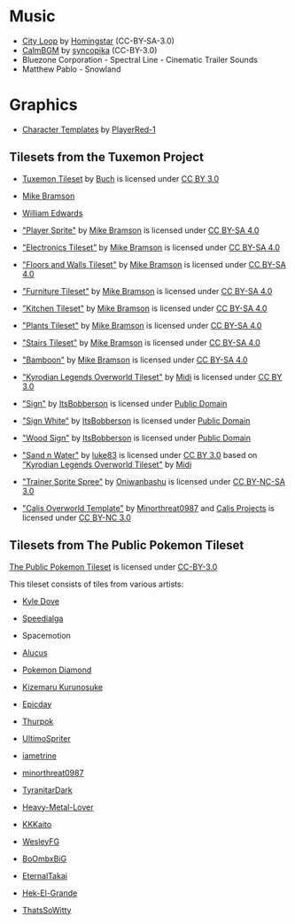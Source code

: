 
# Music

* [City Loop](http://opengameart.org/content/city-loop) by [Homingstar](http://opengameart.org/users/homingstar) (CC-BY-SA-3.0)
* [CalmBGM](http://opengameart.org/content/calm-bgm) by [syncopika](http://opengameart.org/users/syncopika) (CC-BY-3.0)
* Bluezone Corporation - Spectral Line - Cinematic Trailer Sounds
* Matthew Pablo - Snowland

# Graphics

* [Character Templates](http://playerred-1.deviantart.com/art/Pokemon-Character-bases-New-174895108) by [PlayerRed-1](http://playerred-1.deviantart.com/)


## Tilesets from the Tuxemon Project

* [Tuxemon Tileset](http://opengameart.org/content/tuxemon-tileset) by [Buch](http://blog-buch.rhcloud.com) is licensed under [CC BY 3.0](http://creativecommons.org/licenses/by/3.0/)

* [Mike Bramson](mailto:mnbramson@gmail.com)
* [William Edwards](mailto:shadowapex@gmail.com)

* ["Player Sprite"](https://git.tuxemon.org:3000/tuxemon/tuxemon/blob/development/resources/sprites/player_front.png)
by [Mike Bramson](mailto:mnbramson@gmail.com) is licensed under 
[CC BY-SA 4.0](http://creativecommons.org/licenses/by-sa/4.0/)

* ["Electronics Tileset"](https://git.tuxemon.org:3000/tuxemon/tuxemon/blob/development/resources/gfx/tilesets/electronics.png)
by [Mike Bramson](mailto:mnbramson@gmail.com) is licensed under 
[CC BY-SA 4.0](http://creativecommons.org/licenses/by-sa/4.0/)

* ["Floors and Walls Tileset"](https://git.tuxemon.org:3000/tuxemon/tuxemon/blob/development/resources/gfx/tilesets/floorsandwalls.png)
by [Mike Bramson](mailto:mnbramson@gmail.com) is licensed under 
[CC BY-SA 4.0](http://creativecommons.org/licenses/by-sa/4.0/)

* ["Furniture Tileset"](https://git.tuxemon.org:3000/tuxemon/tuxemon/blob/development/resources/gfx/tilesets/furniture.png)
by [Mike Bramson](mailto:mnbramson@gmail.com) is licensed under 
[CC BY-SA 4.0](http://creativecommons.org/licenses/by-sa/4.0/)

* ["Kitchen Tileset"](https://git.tuxemon.org:3000/tuxemon/tuxemon/blob/development/resources/gfx/tilesets/kitchen.png)
by [Mike Bramson](mailto:mnbramson@gmail.com) is licensed under 
[CC BY-SA 4.0](http://creativecommons.org/licenses/by-sa/4.0/)

* ["Plants Tileset"](https://git.tuxemon.org:3000/tuxemon/tuxemon/blob/development/resources/gfx/tilesets/plants.png)
by [Mike Bramson](mailto:mnbramson@gmail.com) is licensed under 
[CC BY-SA 4.0](http://creativecommons.org/licenses/by-sa/4.0/)

* ["Stairs Tileset"](https://git.tuxemon.org:3000/tuxemon/tuxemon/blob/development/resources/gfx/tilesets/stairs.png)
by [Mike Bramson](mailto:mnbramson@gmail.com) is licensed under 
[CC BY-SA 4.0](http://creativecommons.org/licenses/by-sa/4.0/)

* ["Bamboon"](https://git.tuxemon.org:3000/tuxemon/tuxemon/blob/development/resources/gfx/sprites/battle/bamboon-front.png)
by [Mike Bramson](mailto:mnbramson@gmail.com) is licensed under 
[CC BY-SA 4.0](http://creativecommons.org/licenses/by-sa/4.0/)

* ["Kyrodian Legends Overworld Tileset"](http://opengameart.org/content/kyrodian-legends-overworld-props)
by [Midi](http://opengameart.org/users/midi) is licensed under
[CC BY 3.0](http://creativecommons.org/licenses/by/3.0/)

* ["Sign"](https://bitbucket.org/ItsBobberson/tsc)
by [ItsBobberson](https://bitbucket.org/ItsBobberson) is licensed under
[Public Domain](http://creativecommons.org/publicdomain/zero/1.0/)

* ["Sign White"](https://bitbucket.org/ItsBobberson/tsc)
by [ItsBobberson](https://bitbucket.org/ItsBobberson) is licensed under
[Public Domain](http://creativecommons.org/publicdomain/zero/1.0/)

* ["Wood Sign"](https://bitbucket.org/ItsBobberson/tsc)
by [ItsBobberson](https://bitbucket.org/ItsBobberson) is licensed under
[Public Domain](http://creativecommons.org/publicdomain/zero/1.0/)

* ["Sand n Water"](http://tuxemon.weebly.com/artwork.html)
by [luke83](http://tuxemon.weebly.com/) is licensed under
[CC BY 3.0](http://creativecommons.org/licenses/by/3.0/) based on ["Kyrodian Legends Overworld Tileset"](http://opengameart.org/content/kyrodian-legends-overworld-props)
by [Midi](http://opengameart.org/users/midi)

* ["Trainer Sprite Spree"](http://oniwanbashu.deviantart.com/art/Trainer-Sprite-Spree-124465962)
by [Oniwanbashu](http://oniwanbashu.deviantart.com/) is licensed under
[CC BY-NC-SA 3.0](http://creativecommons.org/licenses/by-nc-sa/3.0/)

* ["Calis Overworld Template"](http://minorthreat0987.deviantart.com/art/Calis-Overworld-Template-193004763)
by [Minorthreat0987](http://minorthreat0987.deviantart.com/) and
[Calis Projects](http://www.calisprojects.com/) is licensed under
[CC BY-NC 3.0](http://creativecommons.org/licenses/by-nc/3.0/)

## Tilesets from The Public Pokemon Tileset

[The Public Pokemon Tileset](ttp://thatssowitty.deviantart.com/art/The-Public-Pokemon-Tileset-281342410) is licensed under
[CC-BY-3.0](http://creativecommons.org/licenses/by/3.0/)

This tileset consists of tiles from various artists:

* [Kyle Dove](http://kyle-dove.deviantart.com/)

* [Speedialga](http://speedialga.deviantart.com/)

* Spacemotion

* [Alucus](http://alucus.deviantart.com/)

* [Pokemon Diamond](http://pokemon-diamond.deviantart.com/)

* [Kizemaru Kurunosuke](http://kizemaru-kurunosuke.deviantart.com/)

* [Epicday](http://epicday.deviantart.com/)

* [Thurpok](http://thurpok.deviantart.com/)

* [UltimoSpriter](http://ultimospriter.deviantart.com/)

* [iametrine](http://iametrine.deviantart.com/)

* [minorthreat0987](http://minorthreat0987.deviantart.com/)

* [TyranitarDark](http://tyranitardark.deviantart.com/)

* [Heavy-Metal-Lover](http://heavy-metal-lover.deviantart.com/)

* [KKKaito](http://kkkaito.deviantart.com/)

* [WesleyFG](http://wesleyfg.deviantart.com/)

* [BoOmbxBiG](http://boomxbig.deviantart.com/)

* [EternalTakai](http://eternaltakai.deviantart.com/)

* [Hek-El-Grande](http://hek-el-grande.deviantart.com/)

* [ThatsSoWitty](http://thatssowitty.deviantart.com/)

